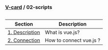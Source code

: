 ## 
### [V-card](../README.md) / 02-scripts
## 


| Section              | Description                                |
|----------------------|--------------------------------------------|
[1. Description](./01-Description.md) | What is vue.js?              |
[2. Connection](./02-Connection.md)      | How to connect vue.js ?     |

